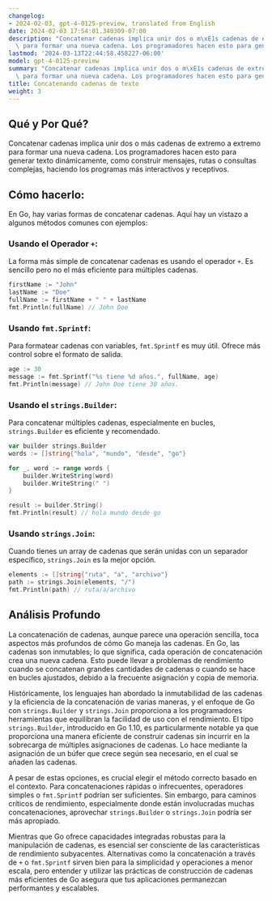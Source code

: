 ```yaml
---
changelog:
- 2024-02-03, gpt-4-0125-preview, translated from English
date: 2024-02-03 17:54:01.340309-07:00
description: "Concatenar cadenas implica unir dos o m\xE1s cadenas de extremo a extremo\
  \ para formar una nueva cadena. Los programadores hacen esto para generar texto\u2026"
lastmod: '2024-03-13T22:44:58.458227-06:00'
model: gpt-4-0125-preview
summary: "Concatenar cadenas implica unir dos o m\xE1s cadenas de extremo a extremo\
  \ para formar una nueva cadena. Los programadores hacen esto para generar texto\u2026"
title: Concatenando cadenas de texto
weight: 3
---
```


## Qué y Por Qué?

Concatenar cadenas implica unir dos o más cadenas de extremo a extremo para formar una nueva cadena. Los programadores hacen esto para generar texto dinámicamente, como construir mensajes, rutas o consultas complejas, haciendo los programas más interactivos y receptivos.

## Cómo hacerlo:

En Go, hay varias formas de concatenar cadenas. Aquí hay un vistazo a algunos métodos comunes con ejemplos:

### Usando el Operador `+`:
La forma más simple de concatenar cadenas es usando el operador `+`. Es sencillo pero no el más eficiente para múltiples cadenas.
```go
firstName := "John"
lastName := "Doe"
fullName := firstName + " " + lastName
fmt.Println(fullName) // John Doe
```

### Usando `fmt.Sprintf`:
Para formatear cadenas con variables, `fmt.Sprintf` es muy útil. Ofrece más control sobre el formato de salida.
```go
age := 30
message := fmt.Sprintf("%s tiene %d años.", fullName, age)
fmt.Println(message) // John Doe tiene 30 años.
```

### Usando el `strings.Builder`:
Para concatenar múltiples cadenas, especialmente en bucles, `strings.Builder` es eficiente y recomendado.
```go
var builder strings.Builder
words := []string{"hola", "mundo", "desde", "go"}

for _, word := range words {
    builder.WriteString(word)
    builder.WriteString(" ")
}

result := builder.String()
fmt.Println(result) // hola mundo desde go 
```

### Usando `strings.Join`:
Cuando tienes un array de cadenas que serán unidas con un separador específico, `strings.Join` es la mejor opción.
```go
elements := []string{"ruta", "a", "archivo"}
path := strings.Join(elements, "/")
fmt.Println(path) // ruta/a/archivo
```

## Análisis Profundo

La concatenación de cadenas, aunque parece una operación sencilla, toca aspectos más profundos de cómo Go maneja las cadenas. En Go, las cadenas son inmutables; lo que significa, cada operación de concatenación crea una nueva cadena. Esto puede llevar a problemas de rendimiento cuando se concatenan grandes cantidades de cadenas o cuando se hace en bucles ajustados, debido a la frecuente asignación y copia de memoria.

Históricamente, los lenguajes han abordado la inmutabilidad de las cadenas y la eficiencia de la concatenación de varias maneras, y el enfoque de Go con `strings.Builder` y `strings.Join` proporciona a los programadores herramientas que equilibran la facilidad de uso con el rendimiento. El tipo `strings.Builder`, introducido en Go 1.10, es particularmente notable ya que proporciona una manera eficiente de construir cadenas sin incurrir en la sobrecarga de múltiples asignaciones de cadenas. Lo hace mediante la asignación de un búfer que crece según sea necesario, en el cual se añaden las cadenas.

A pesar de estas opciones, es crucial elegir el método correcto basado en el contexto. Para concatenaciones rápidas o infrecuentes, operadores simples o `fmt.Sprintf` podrían ser suficientes. Sin embargo, para caminos críticos de rendimiento, especialmente donde están involucradas muchas concatenaciones, aprovechar `strings.Builder` o `strings.Join` podría ser más apropiado.

Mientras que Go ofrece capacidades integradas robustas para la manipulación de cadenas, es esencial ser consciente de las características de rendimiento subyacentes. Alternativas como la concatenación a través de `+` o `fmt.Sprintf` sirven bien para la simplicidad y operaciones a menor escala, pero entender y utilizar las prácticas de construcción de cadenas más eficientes de Go asegura que tus aplicaciones permanezcan performantes y escalables.
